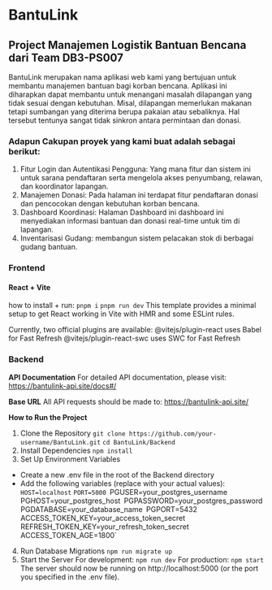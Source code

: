 # BantuLink
## Project Manajemen Logistik Bantuan Bencana dari Team DB3-PS007
BantuLink merupakan nama aplikasi web kami yang bertujuan untuk membantu manajemen bantuan bagi korban bencana. Aplikasi ini diharapkan dapat membantu untuk menangani masalah dilapangan yang tidak sesuai dengan kebutuhan. Misal, dilapangan memerlukan makanan tetapi sumbangan yang diterima berupa pakaian atau sebaliknya. Hal tersebut tentunya sangat tidak sinkron antara permintaan dan donasi. 
### Adapun Cakupan proyek yang kami buat adalah sebagai berikut:
1. Fitur Login dan Autentikasi Pengguna: Yang mana fitur dan sistem ini untuk sarana pendaftaran serta mengelola akses penyumbang, relawan, dan koordinator lapangan.
2. Manajemen Donasi: Pada halaman ini terdapat fitur pendaftaran donasi dan pencocokan dengan kebutuhan korban bencana.
4. Dashboard Koordinasi: Halaman Dashboard ini dashboard ini menyediakan informasi bantuan dan donasi real-time untuk tim di lapangan.
5. Inventarisasi Gudang: membangun sistem pelacakan stok di berbagai gudang bantuan.

### Frontend
#### React + Vite
how to install + run:
`pnpm i`
`pnpm run dev`
This template provides a minimal setup to get React working in Vite with HMR and some ESLint rules.

Currently, two official plugins are available:
@vitejs/plugin-react uses Babel for Fast Refresh
@vitejs/plugin-react-swc uses SWC for Fast Refresh

### Backend
**API Documentation**
For detailed API documentation, please visit: https://bantulink-api.site/docs#/

**Base URL**
All API requests should be made to: https://bantulink-api.site/

**How to Run the Project**
1. Clone the Repository
  `git clone https://github.com/your-username/BantuLink.git`
`cd BantuLink/Backend`
2. Install Dependencies
  `npm install`
3. Set Up Environment Variables
* Create a new .env file in the root of the Backend directory
* Add the following variables (replace with your actual values):
  `HOST=localhost`
  `PORT=5000
  `PGUSER=your_postgres_username`
  `PGHOST=your_postgres_host`
  `PGPASSWORD=your_postgres_password`
  `PGDATABASE=your_database_name`
  `PGPORT=5432`
  `ACCESS_TOKEN_KEY=your_access_token_secret`
  `REFRESH_TOKEN_KEY=your_refresh_token_secret`
  `ACCESS_TOKEN_AGE=1800`
4. Run Database Migrations
  `npm run migrate up`
5. Start the Server
  For development:
   `npm run dev`
  For production:
  `npm start`
  The server should now be running on http://localhost:5000 (or the port you specified in the .env file).
